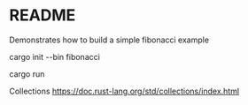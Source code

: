 # README
Demonstrates how to build a simple fibonacci example  

cargo init --bin fibonacci       

cargo run

Collections
https://doc.rust-lang.org/std/collections/index.html
